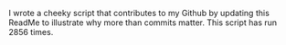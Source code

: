 I wrote a cheeky script that contributes to my Github by updating this ReadMe to illustrate why more than commits matter. This script has run 2856 times.
